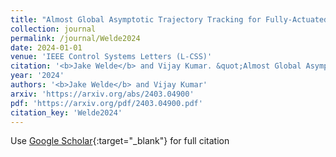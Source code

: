 ```yaml
---
title: "Almost Global Asymptotic Trajectory Tracking for Fully-Actuated Mechanical Systems on Homogeneous Riemannian Manifolds"
collection: journal
permalink: /journal/Welde2024
date: 2024-01-01
venue: 'IEEE Control Systems Letters (L-CSS)'
citation: '<b>Jake Welde</b> and Vijay Kumar. &quot;Almost Global Asymptotic Trajectory Tracking for Fully-Actuated Mechanical Systems on Homogeneous Riemannian Manifolds.&quot; IEEE Control Systems Letters (L-CSS), 2024.'
year: '2024'
authors: '<b>Jake Welde</b> and Vijay Kumar'
arxiv: 'https://arxiv.org/abs/2403.04900'
pdf: 'https://arxiv.org/pdf/2403.04900.pdf'
citation_key: 'Welde2024'
---
```

Use [Google Scholar](https://scholar.google.com/scholar?q=Almost+Global+Asymptotic+Trajectory+Tracking+for+Fully+Actuated+Mechanical+Systems+on+Homogeneous+Riemannian+Manifolds){:target="_blank"} for full citation